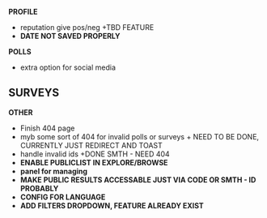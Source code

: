 **PROFILE**

- reputation give pos/neg +TBD FEATURE
- **DATE NOT SAVED PROPERLY**

**POLLS**
- extra option for social media

**SURVEYS**
-

**OTHER**

- Finish 404 page
- myb some sort of 404 for invalid polls or surveys + NEED TO BE DONE, CURRENTLY JUST REDIRECT AND TOAST
- handle invalid ids +DONE SMTH - NEED 404
- **ENABLE PUBLICLIST IN EXPLORE/BROWSE**
- **panel for managing**
- **MAKE PUBLIC RESULTS ACCESSABLE JUST VIA CODE OR SMTH - ID PROBABLY**
- **CONFIG FOR LANGUAGE**
- **ADD FILTERS DROPDOWN, FEATURE ALREADY EXIST**